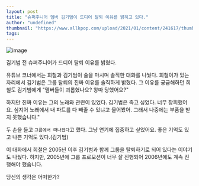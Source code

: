 ```yaml
---
layout: post
title: "슈퍼주니어 멤버 김기범이 드디어 탈퇴 이유를 밝히고 있다."
author: "undefined"
thumbnail: "https://www.allkpop.com/upload/2021/01/content/241617/thumb/1611523033-hc.jpg"
tags: 
---
```



![image](https://www.allkpop.com/upload/2021/01/content/241617/1611523033-hc.jpg)

김기범 전 슈퍼주니어가 드디어 탈퇴 이유를 밝혔다.

유튜브 코너에서는 희철과 김기범이 술을 마시며 솔직한 대화를 나눴다. 희철이가 있는 자리에서 김기범은 그룹 탈퇴의 진짜 이유를 솔직하게 밝혔다. 그 이유를 궁금해하던 희철도 김기범에게 "멤버들이 괴롭혔나요? 왕따 당했어요?"

하지만 진짜 이유는 그의 노래와 관련이 있었다. 김기범은 죽고 싶었다. 너무 창피했어요. 심지어 노래에서 내 파트를 다 빼줄 수 있냐고 물어봤어. 그래서 나중에는 부품을 받지 못했습니다."

두 손을 들고 `그룹에서 떠나겠다`고 했다. 그냥 연기에 집중하고 싶었어요. 좋은 기억도 있고 나쁜 기억도 있다.(김기범)

이 대화에서 희철은 2005년 이후 김기범과 함께 그룹을 탈퇴하기로 되어 있다는 이야기도 나눴다. 하지만, 2005년에 그룹 프로모션이 너무 잘 진행되어 2006년에도 계속 진행해야 했습니다.

당신의 생각은 어떠한가?